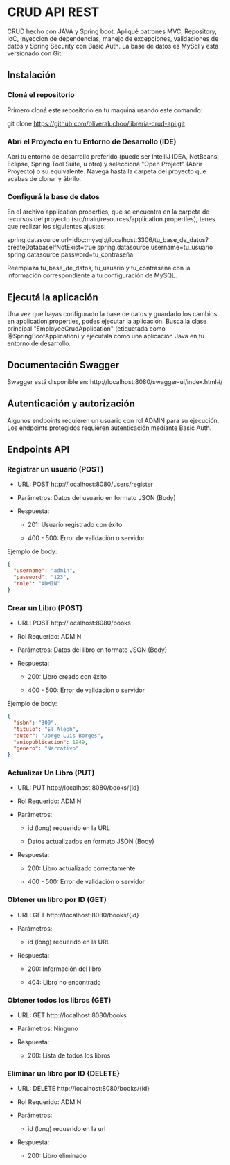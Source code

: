 # CRUD API REST

CRUD hecho con JAVA y Spring boot. Apliqué patrones MVC, Repository, IoC, Inyeccion de dependencias, manejo de excepciones, validaciones de datos y Spring Security con Basic Auth. La base de datos es MySql y esta versionado con Git.

## Instalación

### Cloná el repositorio
Primero cloná este repositorio en tu maquina usando este comando:

git clone https://github.com/oliveraluchoo/libreria-crud-api.git

### Abrí el Proyecto en tu Entorno de Desarrollo (IDE)

Abrí tu entorno de desarrollo preferido (puede ser IntelliJ IDEA, NetBeans, Eclipse, Spring Tool Suite, u otro) y seleccioná "Open Project" (Abrir Proyecto) o su equivalente. Navegá hasta la carpeta del proyecto que acabas de clonar y ábrilo.

### Configurá la base de datos

En el archivo application.properties, que se encuentra en la carpeta de recursos del proyecto (src/main/resources/application.properties), tenes que realizar los siguientes ajustes:

spring.datasource.url=jdbc:mysql://localhost:3306/tu_base_de_datos?createDatabaseIfNotExist=true
spring.datasource.username=tu_usuario 
spring.datasource.password=tu_contraseña

Reemplazá tu_base_de_datos, tu_usuario y tu_contraseña con la información correspondiente a tu configuración de MySQL.

## Ejecutá la aplicación

Una vez que hayas configurado la base de datos y guardado los cambios en application.properties, podes ejecutar la aplicación. Busca la clase principal "EmployeeCrudApplication" (etiquetada como @SpringBootApplication) y ejecutala como una aplicación Java en tu entorno de desarrollo.

## Documentación Swagger

Swagger está disponible en: http://localhost:8080/swagger-ui/index.html#/

## Autenticación y autorización

Algunos endpoints requieren un usuario con rol ADMIN para su ejecución.
Los endpoints protegidos requieren autenticación mediante Basic Auth.

## Endpoints API

### Registrar un usuario (POST)

 - URL: POST http://localhost:8080/users/register

 - Parámetros: Datos del usuario en formato JSON (Body)

 - Respuesta:

    - 201: Usuario registrado con éxito

    - 400 - 500: Error de validación o servidor

Ejemplo de body:
```json
{
  "username": "admin",
  "password": "123",
  "role": "ADMIN"
}
```

### Crear un Libro (POST)

 - URL: POST http://localhost:8080/books

 - Rol Requerido: ADMIN

 - Parámetros: Datos del libro en formato JSON (Body)

 - Respuesta:

   - 200: Libro creado con éxito

   - 400 - 500: Error de validación o servidor

Ejemplo de body:

```json
{
  "isbn": "300",
  "titulo": "El Aleph",
  "autor": "Jorge Luis Borges",
  "aniopublicacion": 1949,
  "genero": "Narrativo"
}
```

### Actualizar Un Libro (PUT)

 - URL: PUT http://localhost:8080/books/{id}

 - Rol Requerido: ADMIN

 - Parámetros:

    - id (long) requerido en la URL

    - Datos actualizados en formato JSON (Body)

 - Respuesta:

    - 200: Libro actualizado correctamente

    - 400 - 500: Error de validación o servidor

### Obtener un libro por ID (GET)

 - URL: GET http://localhost:8080/books/{id}

 - Parámetros:

    - id (long) requerido en la URL

 - Respuesta:

    - 200: Información del libro

    - 404: Libro no encontrado

### Obtener todos los libros (GET)

 - URL: GET http://localhost:8080/books

 - Parámetros: Ninguno

 - Respuesta:

    - 200: Lista de todos los libros

### Eliminar un libro por ID {DELETE}

 - URL: DELETE http://localhost:8080/books/{id}

 - Rol Requerido: ADMIN

 - Parámetros: 
 
    - id (long) requerido en la url

 - Respuesta:

    - 200: Libro eliminado